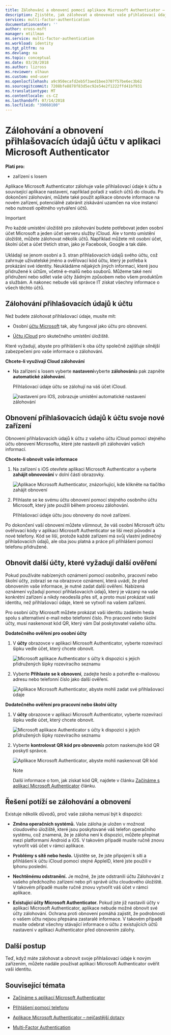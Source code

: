 ```yaml
---
title: Zálohování a obnovení pomocí aplikace Microsoft Authenticator – Azure AD | Dokumentace Microsoftu
description: Zjistěte, jak zálohovat a obnovovat vaše přihlašovací údaje účtu, pomocí aplikace Microsoft Authenticator.
services: multi-factor-authentication
documentationcenter: ''
author: eross-msft
manager: mtillman
ms.service: multi-factor-authentication
ms.workload: identity
ms.tgt_pltfrm: na
ms.devlang: na
ms.topic: conceptual
ms.date: 03/28/2018
ms.author: lizross
ms.reviewer: olhaun
ms.custom: end-user
ms.openlocfilehash: a9c950ecafd2eb5f3aed1bee3707f57be6ec3b62
ms.sourcegitcommit: 7208bfe8878f83d5ec92e54e2f1222ffd41bf931
ms.translationtype: MT
ms.contentlocale: cs-CZ
ms.lasthandoff: 07/14/2018
ms.locfileid: "39060100"
---
```

# <a name="backup-and-recover-account-credentials-with-the-microsoft-authenticator-app"></a>Zálohování a obnovení přihlašovacích údajů účtu v aplikaci Microsoft Authenticator

**Platí pro:**

- zařízení s Iosem

Aplikace Microsoft Authenticator zálohuje vaše přihlašovací údaje k účtu a související aplikace nastavení, například pořadí z vašich účtů do cloudu. Po dokončení zálohování, můžete také použít aplikace obnovte informace na novém zařízení, potenciálně zabránit získávání uzamčen na více instancí nebo nutnosti opětného vytváření účtů.

>[!IMPORTANT]
> Pro každé umístění úložiště pro zálohování budete potřebovat jeden osobní účet Microsoft a jeden účet serveru služby iCloud. Ale v tomto umístění úložiště, můžete zálohovat několik účtů. Například můžete mít osobní účet, školní účet a účet třetích stran, jako je Facebook, Google a tak dále.<br><br>Ukládají se jenom osobní a 3. stran přihlašovacích údajů svého účtu, což zahrnuje uživatelské jméno a ověřovací kód účtu, který je potřeba k prokázání své identity. Neukládáme nějakých jiných informací, které jsou přidružené k účtům, včetně e-mailů nebo souborů. Můžeme také není přidružení nebo sdílet vaše účty žádným způsobem nebo všem produktům a službám. A nakonec nebude váš správce IT získat všechny informace o všech těchto účtů.

## <a name="back-up-your-account-credentials"></a>Zálohování přihlašovacích údajů k účtu
Než budete zálohovat přihlašovací údaje, musíte mít:

- Osobní [účtu Microsoft](https://account.microsoft.com/account) tak, aby fungoval jako účtu pro obnovení.

- [Účtu iCloud](https://www.icloud.com/) pro skutečného umístění úložiště. 

Které vyžadují, abyste pro přihlášení k oba účty společně zajišťuje silnější zabezpečení pro vaše informace o zálohování.

**Chcete-li využívají Cloud zálohování**
-   Na zařízení s Iosem vyberte **nastavení**vyberte **zálohování**a pak zapněte **automatické zálohování**.

    Přihlašovací údaje účtu se zálohují na váš účet iCloud.

    ![nastavení pro IOS, zobrazuje umístění automatické nastavení zálohování](./media/microsoft-authenticator-app-backup-and-recovery/backup-and-recovery-turn-on.png)

## <a name="recover-your-account-credentials-on-your-new-device"></a>Obnovení přihlašovacích údajů k účtu svoje nové zařízení
Obnovení přihlašovacích údajů k účtu z vašeho účtu iCloud pomocí stejného účtu obnovení Microsoftu, které jste nastavili při zálohování vašich informací.

**Chcete-li obnovit vaše informace**
1.  Na zařízení s iOS otevřete aplikaci Microsoft Authenticator a vyberte **zahájit obnovování** v dolní části obrazovky.

    ![Aplikace Microsoft Authenticator, znázorňující, kde klikněte na tlačítko zahájit obnovení](./media/microsoft-authenticator-app-backup-and-recovery/backup-and-recovery-begin-recovery.png)

2.  Přihlaste se ke svému účtu obnovení pomocí stejného osobního účtu Microsoft, který jste použili během procesu zálohování.

    Přihlašovací údaje účtu jsou obnoveny do nové zařízení.

Po dokončení vaší obnovení můžete všimnout, že váš osobní Microsoft účtu ověřovací kódy v aplikaci Microsoft Authenticator se liší mezi původní a nové telefony. Kód se liší, protože každé zařízení má svůj vlastní jedinečný přihlašovacích údajů, ale oba jsou platná a práce při přihlášení pomocí telefonu přidružené.

## <a name="recover-additional-accounts-requiring-more-verification"></a>Obnovit další účty, které vyžadují další ověření
Pokud používáte nabízených oznámení pomocí osobního, pracovní nebo školní účty, zobrazí se na obrazovce oznámení, která uvádí, že před obnovením vaše informace, je nutné zadat další ověření. Nabízená oznámení vyžadují pomocí přihlašovacích údajů, který je vázaný na vaše konkrétní zařízení a nikdy neodesílá přes síť, a proto musí prokázat vaši identitu, než přihlašovací údaje, které se vytvoří na vašem zařízení.

Pro osobní účty Microsoft můžete prokázat vaši identitu zadáním hesla spolu s alternativní e-mail nebo telefonní číslo. Pro pracovní nebo školní účty, musí naskenovat kód QR, který vám Dal poskytovatel vašeho účtu.

**Dodatečného ověření pro osobní účty**
1.  V **účty** obrazovce v aplikaci Microsoft Authenticator, vyberte rozevírací šipku vedle účet, který chcete obnovit.

    ![Microsoft aplikace Authenticator s účty k dispozici s jejich přidružených šipky rozevíracího seznamu](./media/microsoft-authenticator-app-backup-and-recovery/backup-and-recovery-arrow.png)

2.  Vyberte **Přihlaste se k obnovení**, zadejte heslo a potvrďte e-mailovou adresu nebo telefonní číslo jako další ověření.

    ![Aplikace Microsoft Authenticator, abyste mohli zadat své přihlašovací údaje](./media/microsoft-authenticator-app-backup-and-recovery/backup-and-recovery-sign-in.png)

**Dodatečného ověření pro pracovní nebo školní účty**
1.  V **účty** obrazovce v aplikaci Microsoft Authenticator, vyberte rozevírací šipku vedle účet, který chcete obnovit.

    ![Microsoft aplikace Authenticator s účty k dispozici s jejich přidružených šipky rozevíracího seznamu](./media/microsoft-authenticator-app-backup-and-recovery/backup-and-recovery-additonal-accts.png)

2.  Vyberte **kontrolovat QR kód pro obnovení**a potom naskenujte kód QR poskytl správce.

    ![Aplikace Microsoft Authenticator, abyste mohli naskenovat QR kód](./media/microsoft-authenticator-app-backup-and-recovery/backup-and-recovery-scan-qr-code.png)

    >[!NOTE]
    >Další informace o tom, jak získat kód QR, najdete v článku [Začínáme s aplikací Microsoft Authenticator](https://docs.microsoft.com/en-us/azure/multi-factor-authentication/end-user/microsoft-authenticator-app-how-to) článku.

## <a name="troubleshooting-backup-and-recovery-problems"></a>Řešení potíží se zálohování a obnovení
Existuje několik důvodů, proč vaše záloha nemusí být k dispozici:

-   **Změna operačních systémů.** Vaše záloha je uložen v možnost cloudového úložiště, které jsou poskytované váš telefon operačního systému, což znamená, že je záloha není k dispozici, můžete přepínat mezi platformami Android a iOS. V takovém případě musíte ručně znovu vytvořit váš účet v rámci aplikace.

-   **Problémy s sítě nebo heslo.** Ujistěte se, že jste připojení k síti a přihlášení k účtu iCloud pomocí stejné AppleID, které jste použili v Iphonu poslední.

-   **Nechtěnému odstranění.** Je možné, že jste odstranili účtu Zálohování z vašeho předchozího zařízení nebo při správě účtu cloudového úložiště. V takovém případě musíte ručně znovu vytvořit váš účet v rámci aplikace.

-   **Existující účty Microsoft Authenticator.** Pokud jste již nastavili účty v aplikaci Microsoft Authenticator, aplikace nebude možné obnovit své účty zálohování. Ochrana proti obnovení pomáhá zajistit, že podrobnosti o vašem účtu nejsou přepsána zastaralé informace. V takovém případě musíte odebrat všechny stávající informace o účtu z existujících účtů nastavení v aplikaci Authenticator před obnovením zálohy.

## <a name="next-steps"></a>Další postup
Teď, když máte zálohovat a obnovit svoje přihlašovací údaje k novým zařízením, můžete nadále používat aplikaci Microsoft Authenticator ověřit vaši identitu.

## <a name="related-topics"></a>Související témata
- [Začínáme s aplikací Microsoft Authenticator](microsoft-authenticator-app-how-to.md)  

- [Přihlášení pomocí telefonu](microsoft-authenticator-app-phone-signin-faq.md)

- [Aplikace Microsoft Authenticator – nejčastější dotazy](microsoft-authenticator-app-faq.md)

- [Multi-Factor Authentication](https://docs.microsoft.com/azure/multi-factor-authentication/)
